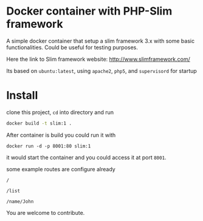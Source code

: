# Docker container with PHP-Slim framework

A simple docker container that setup a slim framework 3.x with some basic functionalities. Could be useful for testing purposes.

Here the link to Slim framework website: http://www.slimframework.com/

Its based on `ubuntu:latest`, using `apache2`, `php5`, and `supervisord` for startup

# Install

clone this project, `cd` into directory and run

```bash
docker build -t slim:1 .
```

After container is build you could run it with

```
docker run -d -p 8001:80 slim:1
```

it would start the container and you could access it at port `8001`.

some example routes are configure already

```
/

/list

/name/John
```

You are welcome to contribute.
